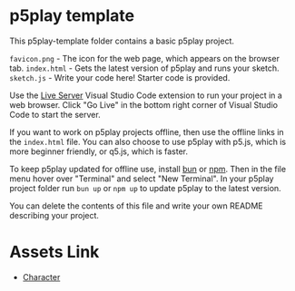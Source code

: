 # p5play template

This p5play-template folder contains a basic p5play project.

`favicon.png` - The icon for the web page, which appears on the browser tab.
`index.html` - Gets the latest version of p5play and runs your sketch.
`sketch.js` - Write your code here! Starter code is provided.

Use the [Live Server](https://marketplace.visualstudio.com/items?itemName=ritwickdey.LiveServer) Visual Studio Code extension to run your project in a web browser. Click "Go Live" in the bottom right corner of Visual Studio Code to start the server.

If you want to work on p5play projects offline, then use the offline links in the `index.html` file. You can also choose to use p5play with p5.js, which is more beginner friendly, or q5.js, which is faster.

To keep p5play updated for offline use, install [bun](https://bun.sh/) or [npm](https://nodejs.org). Then in the file menu hover over "Terminal" and select "New Terminal". In your p5play project folder run `bun up` or `npm up` to update p5play to the latest version.

You can delete the contents of this file and write your own README describing your project.

# Assets Link

- [Character](https://anokolisa.itch.io/sidescroller-pixelart-sprites-asset-pack-forest-16x16)
